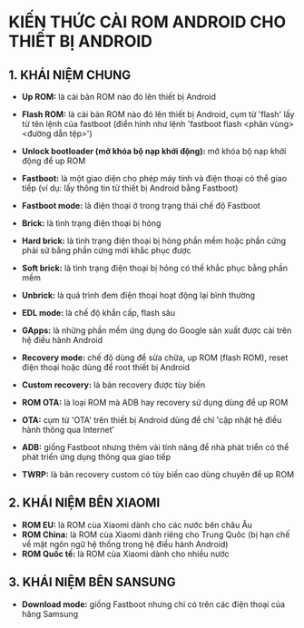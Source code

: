 # KIẾN THỨC CÀI ROM ANDROID CHO THIẾT BỊ ANDROID
## 1. KHÁI NIỆM CHUNG
- __Up ROM:__ là cài bản ROM nào đó lên thiết bị Android
- __Flash ROM:__ là cài bản ROM nào đó lên thiết bị Android, cụm từ 'flash' lấy từ tên lệnh của fastboot (điển hình như lệnh 'fastboot flash <phân vùng> <đường dẫn tệp>')
- __Unlock bootloader (mở khóa bộ nạp khởi động):__ mở khóa bộ nạp khởi động để up ROM
- __Fastboot:__ là một giao diện cho phép máy tính và điện  thoại có thể giao tiếp (ví dụ: lấy thông tin từ thiết bị Android bằng Fastboot)
- __Fastboot mode:__ là điện thoại ở trong trạng thái chế độ Fastboot
-  __Brick:__ là tình trạng điện thoại bị hỏng
-  __Hard brick:__ là tình trạng điện thoại bị hỏng phần mềm hoặc phần cứng phải sử bằng phần cứng mới khắc phục được
- __Soft brick:__ là tình trạng điện thoại bị hỏng có thể khắc phục bằng phần mềm
- __Unbrick:__ là quá trình đem điện thoại hoạt động lại bình thường
- __EDL mode:__ là chế độ khẩn cấp, flash sâu

- __GApps:__ là những phần mềm ứng dụng do Google sản xuất được cài trên hệ điều hành Android
- __Recovery mode:__ chế độ dùng để sửa chữa, up ROM (flash ROM), reset điện thoại hoặc dùng để root thiết bị Android
- __Custom recovery:__ là bản recovery được tùy biến
- __ROM OTA:__ là loại ROM mà ADB hay recovery sử dụng dùng để up ROM
- __OTA:__ cụm từ 'OTA' trên thiết bị Android dùng để chỉ 'cập nhật hệ điều hành thông qua Internet'
- __ADB:__ giống Fastboot nhưng thêm vài tính năng để nhà phát triển có thể phát triển ứng dụng thông qua giao tiếp
- __TWRP:__ là bản recovery custom có tùy biến  cao dùng chuyên để up ROM

## 2. KHÁI NIỆM BÊN XIAOMI
- __ROM EU:__ là ROM cùa Xiaomi dành cho các nước bên châu Âu
- __ROM China:__ là ROM cùa Xiaomi dành riêng cho Trung Quôc (bị hạn chế về mặt ngôn ngữ hệ thống trong hệ điều hành Android)
- __ROM Quốc tế:__ là ROM cùa Xiaomi dành cho nhiều nước
## 3. KHÁI NIỆM BÊN SANSUNG
- __Download mode:__ giống Fastboot nhưng chỉ có trên các điện thoại của hãng Samsung 
